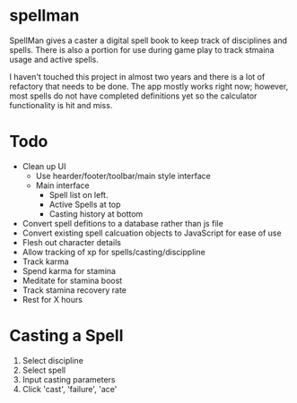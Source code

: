 spellman
========

SpellMan gives a caster a digital spell book to keep track of disciplines and spells.  There is also a portion for use during game play to track stmaina usage and active spells.

I haven't touched this project in almost two years and there is a lot of refactory that needs to be done.  The app mostly works right now; however, most spells do not have completed definitions yet so the calculator functionality is hit and miss.

Todo
========
* Clean up UI
	* Use hearder/footer/toolbar/main style interface
	* Main interface
		* Spell list on left.
		* Active Spells at top
		* Casting history at bottom
* Convert spell defitions to a database rather than js file
* Convert existing spell calcuation objects to JavaScript for ease of use
* Flesh out character details
* Allow tracking of xp for spells/casting/discippline
* Track karma
* Spend karma for stamina
* Meditate for stamina boost
* Track stamina recovery rate
* Rest for X hours


Casting a Spell
=======
1. Select discipline
1. Select spell
1. Input casting parameters
1. Click 'cast', 'failure', 'ace'